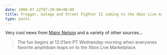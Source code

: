 ```yaml
---
date: 2006-07-12T07:39:00+00:00
title: Frogger, Galaga and Street Fighter II coming to the Xbox Live Arcade
type: posts
---
```

Very cool news from [Major Nelson](https://majornelson.com/archive/2006/07/11/Frogger.aspx) and a variety of other sources...

> The fun begins at 12:01am PT Wednesday morning when everyones favorite amphibian leaps on to the Xbox Live Marketplace.
